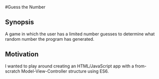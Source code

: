#Guess the Number

## Synopsis

A game in which the user has a limited number guesses to determine what random number the program has generated.

## Motivation

I wanted to play around creating an HTML/JavaScript app with a from-scratch Model-View-Controller structure using ES6.